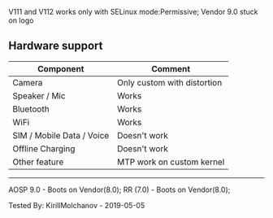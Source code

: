 V111 and V112 works only with  SELinux mode:Permissive;
Vendor 9.0 stuck on logo

## Hardware support

| Component                 |      Comment                                              |
|---------------------------|-----------------------------------------------------------|
| Camera                    | Only custom with distortion                              |
| Speaker / Mic             | Works                                                    |
| Bluetooth                 | Works                                                    |
| WiFi                      | Works                                                    |
| SIM / Mobile Data / Voice | Doesn't work                                              |
| Offline Charging          | Doesn't work                                              |
| Other feature             | MTP work on custom kernel                                                |
---
AOSP 9.0 - Boots on Vendor(8.0); 
RR (7.0) - Boots on Vendor(8.0);

Tested By: KirillMolchanov - 2019-05-05
